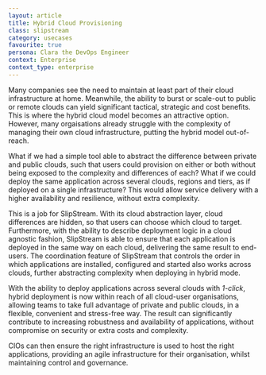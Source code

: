```yaml
---
layout: article
title: Hybrid Cloud Provisioning
class: slipstream
category: usecases
favourite: true
persona: Clara the DevOps Engineer
context: Enterprise
context_type: enterprise
---
```


Many companies see the need to maintain at least part of their cloud infrastructure at home. Meanwhile, the ability to burst or scale-out to public or remote clouds can yield significant tactical, strategic and cost benefits. This is where the hybrid cloud model becomes an attractive option. However, many orgaisations already struggle with the complexity of managing their own cloud infrastructure, putting the hybrid model out-of-reach.

What if we had a simple tool able to abstract the difference between private and public clouds, such that users could provision on either or both without being exposed to the complexity and differences of each? What if we could deploy the same application across several clouds, regions and tiers, as if deployed on a single infrastructure? This would allow service delivery with a higher availability and resilience, without extra complexity.

This is a job for SlipStream. With its cloud abstraction layer, cloud differences are hidden, so that users can choose which cloud to target. Furthermore, with the ability to describe deployment logic in a cloud agnostic fashion, SlipStream is able to ensure that each application is deployed in the same way on each cloud, delivering the same result to end-users. The coordination feature of SlipStream that controls the order in which applications are installed, configured and started also works across clouds, further abstracting complexity when deploying in hybrid mode.

With the ability to deploy applications across several clouds with *1-click*, hybrid deployment is now within reach of all cloud-user organisations, allowing teams to take full advantage of private and public clouds, in a flexible, convenient and stress-free way. The result can significantly contribute to increasing robustness and availability of applications, without compromise on security or extra costs and complexity.

CIOs can then ensure the right infrastructure is used to host the right applications, providing an agile infrastructure for their organisation, whilst maintaining control and governance.
